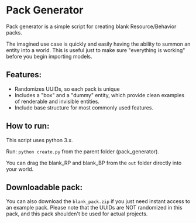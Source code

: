 # Pack Generator
Pack generator is a simple script for creating blank Resource/Behavior packs.

The imagined use case is quickly and easily having the ability to summon an entity into a world. This is useful just to make sure "everything is working" before you begin importing models.

## Features:
 - Randomizes UUIDs, so each pack is unique
 - Includes a "box" and a "dummy" entity, which provide clean examples of renderable and invisible entities.
 - Include base structure for most commonly used features.

## How to run:
This script uses python 3.x.

Run: `python create.py` from the parent folder (pack_generator).

You can drag the blank_RP and blank_BP from the `out` folder directly into your world.

## Downloadable pack:

You can also download the `blank_pack.zip` if you just need instant access to an example pack. Please note that the UUIDs are NOT randomized in this pack, and this pack shoulden't be used for actual projects.